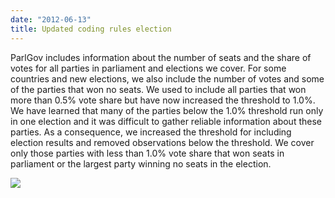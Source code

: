 ```yaml
---
date: "2012-06-13"
title: Updated coding rules election 
---
```


ParlGov includes information about the number of seats and the share of votes for all parties in parliament and elections we cover. For some countries and new elections, we also include the number of votes and some of the parties that won no seats. We used to include all parties that won more than 0.5% vote share but have now increased the threshold to 1.0%. We have learned that many of the parties below the 1.0% threshold run only in one election and it was difficult to gather reliable information about these parties. As a consequence, we increased the threshold for including election results and removed observations below the threshold. We cover only those parties with less than 1.0% vote share that won seats in parliament or the largest party winning no seats in the election.

![](/images/parliament-european-union.jpg)
